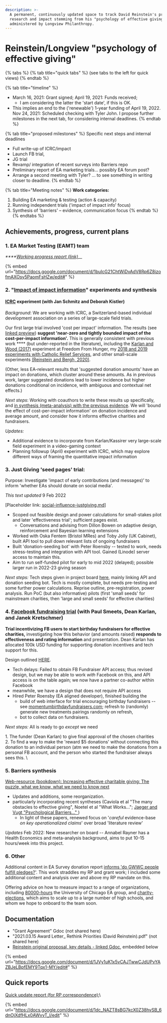 ```yaml
---
description: >-
  A permanent, continuously updated space to track David Reinstein's progress on
  research and impact stemming from his "psychology of effective giving" grant,
  administered by Longview Philanthropy.
---
```


# Reinstein/Longview "psychology of effective giving"

{% tabs %}
{% tab title="quick tabs" %}
(see tabs to the left for quick views)
{% endtab %}

{% tab title="timeline" %}
* March 16, 2021: Grant signed; April 19, 2021: Funds received;
  * I am considering the latter the 'start date', if this is OK.
* This implies an end to the ('renewable') 1-year funding of April 19, 2022. Nov 24, 2021: Scheduled checking with Tyler John. I propose further milestones in the next tab, for considering internal deadlines.
{% endtab %}

{% tab title="proposed milestones" %}
Specific next steps and internal deadlines

* Full write-up of ICRC/impact
* Launch FB trial,
* JG trial
* Revamp/ integration of recent surveys into Barriers repo
* Preliminary report of EA marketing trials... possibly EA forum post?
* Arrange a second meeting with Tyler? ... to see something in writing closer to deadline.
{% endtab %}

{% tab title="Meeting notes" %}
**Work categories:**

1. Building EA marketing & testing (action & capacity)
2. Running independent trials ('impact of impact info' focus)
3. Synthesis of 'barriers' – evidence, communication focus
{% endtab %}
{% endtabs %}

## Achievements, progress, current plans

### 1. EA Market Testing  (EAMT)  team

_****_[_Working progress report (link)_](https://docs.google.com/document/d/1buIcG21ChtWiDvAdV8Rp6Z8izofmAXOsy5PaomFsHZw/edit#)__

{% embed url="https://docs.google.com/document/d/1buIcG21ChtWiDvAdV8Rp6Z8izofmAXOsy5PaomFsHZw/edit#" %}

### 2. "[Impact of impact information](../contexts-and-environments-for-testing/charities-fundraisers-and-impact-information/)" experiments and synthesis

#### [ICRC](../contexts-and-environments-for-testing/charities-fundraisers-and-impact-information/icrc-quick-overview-+.md) experiment (with Jan Schmitz and Deborah Kistler)

_Background_: We are working with ICRC, a Switzerland-based individual development association on a series of large-scale field trials.

Our first large trial involved 'cost per impact' information. The results (see [linked preview](../contexts-and-environments-for-testing/charities-fundraisers-and-impact-information/icrc-quick-overview-+.md)) **suggest 'near-zero and tightly bounded impact of the cost-per-impact information'.** This is generally consistent with previous work **** (but under-reported in the literature)**,** including the [Karlan and Wood (2017)](https://www.sciencedirect.com/science/article/abs/pii/S2214804316300490?via%3Dihub) experiment at Freedom From Hunger, my [2018 and 2019 experiments with Catholic Relief Services](https://daaronr.github.io/dualprocess/donor-voice-questions-and-tests.html#comparison-of-posterior-probabilities), and other small-scale experiments [(Reinstein and Bergh, 2020)](https://journals.sagepub.com/doi/full/10.1177/1948550619893968?casa\_token=LHG5-s5teJYAAAAA%3AFpnPvCaoS94ADEvRt772GtOEHyhfSWAbWoboSArW\_WZ13s2AACbD6Ty\_Z07M6UhPqC\_ROWKYV1A). &#x20;

(Other, less EA-relevant results that 'suggested donation amounts' have an impact on donations, which cluster around these amounts. As in previous work, larger suggested donations lead to lower incidence but higher donations conditional on incidence, with ambiguous and contextual net effects.)

_Next steps_: Working with coauthors to write these results up specifically, and [in synthesis (meta-analysis) with the previous evidence](https://daaronr.github.io/dualprocess/index.html#raises-questions). We will 'bound the effect of cost-per-impact information' on donation incidence and average amount, and consider how it informs effective charities and fundraisers.

_Updates:_&#x20;

* Additional evidence to incorporate from Karlan/Kassirer very large-scale field experiment in a video-gaming context
* Planning followup (April) experiment with ICRC, which may explore different ways of framing the quantitative impact information &#x20;

### 3. Just Giving 'seed pages' trial:

Purpose: Investigate 'impact of early contributions (and messages)' to inform 'whether EAs should donate on social media'.

_This text updated_ 9 Feb 2022

\[Placeholder link: [social-influence-justgiving.md](../contexts-and-environments-for-testing/charities-fundraisers-and-impact-information/social-influence-justgiving.md "mention")]

* Scoped out feasible design and power calculations for small-stakes pilot and later 'effectiveness trial'; sufficient pages exist.&#x20;
  * Conversations and advising from Dillon Bowen on adaptive design, reinforcement and Bayesian learning extensions
* Worked with Oska Fentem (Bristol MRes) and Toby Jolly (UK Cabinet), built API tool to pull down relevant lists of ongoing fundraisers
* Built 'donation-seeding bot' with Peter Roensby -- tested to work, needs stress-testing and integration with API tool. Gained (Linode) server access to maintain this.&#x20;
* Aim to run self-funded pilot for early to mid 2022  (delayed); possible larger run in 2022-23 giving season

_Next steps:_ Tech steps given in project board [here](https://github.com/daaronr/sponsorship\_design\_analysis/projects/1), mainly linking API and donation seeding bot.  Tech is mostly complete, but needs pre-testing and some further power calculations.  Reprise outline, pre-registration, power analysis. Run PoC (but also informative) pilots (first 'small seeds' for mainstream charities, then 'large and small seeds' for effective charities)

### 4. [Facebook fundraising trial](reinstein-longview-psychology-of-effective-giving-project.md#4.-facebook-fundraising-trial-with-paul-smeets-dean-karlan-and-janek-kretschmer) (with Paul Smeets, Dean Karlan, and Janek Kretschmer)

**Trial incentivizing FB users to start birthday fundraisers for effective charities,** investigating how this behavior (and amounts raised) **responds to effectiveness and rating information** and presentation. Dean Karlan has allocated 100k USD funding for supporting donation incentives and tech support for this.

Design outlined  [HERE](https://docs.google.com/document/d/1T58FKoFnhP7yGhRPXeq3l\_DcvtQ0qcIvwezNWGr5\_ZA/edit#heading=h.909s4uqx06on).

* Tech delays: Failed to obtain FB Fundraiser API access; thus revised design, but we may be able to work _with_ Facebook on this, and API access is on the table again; we now have a partner co-author within Facebook
* meanwhile, we have a design that does not require API access
* Hired Peter Roensby (EA aligned developer), finished building the&#x20;
  * build of web interface for trial encouraging birthday fundraisers -- see [momentumbirthdayfundraisers.com](https://momentumbirthdayfundraisers.com); refresh to (randomly) generate  new treatments pairings randomly on refresh,&#x20;
  * bot to collect data on fundraisers.

_Next steps:_ All is ready to go _except_ we need&#x20;

1\. The funder (Dean Karlan) to give final approval of the chosen charities\
2\. To find a way to make the 'reward $5 donations' without connecting this donation to an individual person (atm we need to make the donations from a personal FB account, and the person who started the fundraiser always sees this. \


### 5. Barriers synthesis

[Web-resource (bookdown): Increasing effective charitable giving: The puzzle, what we know, what we need to know next](https://daaronr.github.io/ea\_giving\_barriers/index.html)

* Updates and additions, some reorganization.
* particularly incorporating recent syntheses (Caviola et al "The many obstacles to effective giving", Noetel et al "What Works..."; [Jaeger and Vugt "Psychological Barriers..." ](https://www.sciencedirect.com/science/article/pii/S2352250X21001779))
  * In light of these papers, renewed focus on '_careful_ evidence-base _on key operationalized claims_' over broad 'literature review'

_Updates_ Feb 2022: New researcher on board -- Annabel Rayner has a Health Economics and meta-analysis background, aims to put 10-15 hours/week into this project.&#x20;



### 6. Other

Additional content in EA Survey donation report [informs 'do GWWC people fulfill pledges?](https://rethinkpriorities.github.io/ea\_data\_public/eas\_donations.html#plan-actual)'. This work straddles my RP and grant work; I included some additional content and analysis over and above my RP mandate on this.

Offering advice on how to measure impact to a range of organizations, including [80000-hours](../contexts-and-environments-for-testing/80000-hours/ "mention") the University of Chicago EA group, and [charity-elections](../contexts-and-environments-for-testing/charity-elections/ "mention"), which aims to scale up to a large number of high schools, and whom we hope to onboard to the team soon.

## Documentation

* "Grant Agreement" Gdoc (not shared here)
* "2021.03.15 Award Letter\_ Rethink Priorities (David Reinstein).pdf" (not shared here)
* [Reinstein original proposal, key details - linked Gdoc](https://docs.google.com/document/d/1JVy1uK1x5vCAJTwwCJdUPvYAZBJeLBpfEMY9Tqx1-MY/edit#), embedded below

{% embed url="https://docs.google.com/document/d/1JVy1uK1x5vCAJTwwCJdUPvYAZBJeLBpfEMY9Tqx1-MY/edit#" %}

## Quick reports

[Quick update report (for RP correspondence):](https://docs.google.com/document/d/1dc\_NAZT8sBG7kcX0Z38hvSB\_6dnOjXdfHLx0AWvvT\_I/edit)\\

{% embed url="https://docs.google.com/document/d/1dc_NAZT8sBG7kcX0Z38hvSB_6dnOjXdfHLx0AWvvT_I/edit" %}
